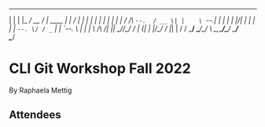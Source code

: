  _    _ _____ _____  _____         _      _____ _   _  
| |  | |_   _/  __ \/  ___|  ____ | |    /  ___| | | | 
| |  | | | | | /  \/\ `--.  / __ \| |    \ `--.| | | | 
| |/\| | | | | |     `--. \/ / _` | |     `--. \ | | | 
\  /\  /_| |_| \__/\/\__/ / | (_| | |____/\__/ / |_| | 
 \/  \/ \___/ \____/\____/ \ \__,_\_____/\____/ \___/  
                            \____/                    

# CLI Git Workshop Fall 2022
By Raphaela Mettig

## Attendees
